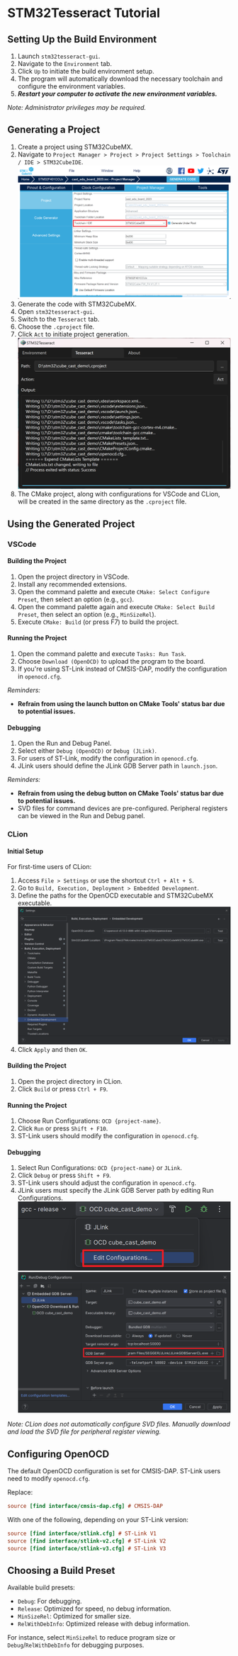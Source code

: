 # STM32Tesseract Tutorial
## Setting Up the Build Environment
1. Launch `stm32tesseract-gui`.
2. Navigate to the `Environment` tab.
3. Click `Up` to initiate the build environment setup.
4. The program will automatically download the necessary toolchain and configure the environment variables.
5. ***Restart your computer to activate the new environment variables.***

_Note: Administrator privileges may be required._

## Generating a Project
1. Create a project using STM32CubeMX.
2. Navigate to `Project Manager > Project > Project Settings > Toolchain / IDE > STM32CubeIDE`.  
   ![Illustration: Selecting STM32CubeIDE Toolchain](SelectSTM32CubeIDEToolchain.png)
3. Generate the code with STM32CubeMX.
4. Open `stm32tesseract-gui`.
5. Switch to the `Tesseract` tab.
6. Choose the `.cproject` file.
7. Click `Act` to initiate project generation.  
   ![Illustration: Acting on .cproject file](STM32Tesseract-Act.png)
8. The CMake project, along with configurations for VSCode and CLion, will be created in the same directory as the `.cproject` file.

## Using the Generated Project
### VSCode
#### Building the Project
1. Open the project directory in VSCode.
2. Install any recommended extensions.
3. Open the command palette and execute `CMake: Select Configure Preset`, then select an option (e.g., `gcc`).
4. Open the command palette again and execute `CMake: Select Build Preset`, then select an option (e.g., `MinSizeRel`).
5. Execute `CMake: Build` (or press F7) to build the project.

#### Running the Project
1. Open the command palette and execute `Tasks: Run Task`.
2. Choose `Download (OpenOCD)` to upload the program to the board.
3. If you're using ST-Link instead of CMSIS-DAP, modify the configuration in `openocd.cfg`.

_Reminders:_
- **Refrain from using the launch button on CMake Tools' status bar due to potential issues.**

#### Debugging
1. Open the Run and Debug Panel.
2. Select either `Debug (OpenOCD)` or `Debug (JLink)`.
3. For users of ST-Link, modify the configuration in `openocd.cfg`.
4. JLink users should define the JLink GDB Server path in `launch.json`.

_Reminders:_
- **Refrain from using the debug button on CMake Tools' status bar due to potential issues.**
- SVD files for command devices are pre-configured. Peripheral registers can be viewed in the Run and Debug panel.

### CLion
#### Initial Setup
For first-time users of CLion:

1. Access `File > Settings` or use the shortcut `Ctrl + Alt + S`.
2. Go to `Build, Execution, Deployment > Embedded Development`.
3. Define the paths for the OpenOCD executable and STM32CubeMX executable.  
   ![Illustration: Setting up OpenOCD and STM32CubeMX](ClionEmbeddedDevelopmentSettings.png)
4. Click `Apply` and then `OK`.

#### Building the Project
1. Open the project directory in CLion.
2. Click `Build` or press `Ctrl + F9`.

#### Running the Project
1. Choose Run Configurations: `OCD {project-name}`.
2. Click `Run` or press `Shift + F10`.
3. ST-Link users should modify the configuration in `openocd.cfg`.

#### Debugging
1. Select Run Configurations: `OCD {project-name}` or `JLink`.
2. Click `Debug` or press `Shift + F9`.
3. ST-Link users should adjust the configuration in `openocd.cfg`.
4. JLink users must specify the JLink GDB Server path by editing Run Configurations.  
   ![Illustration: Editing Run Configurations](CLionEditRunConfigurations.png)  
   ![Illustration: Setting JLink Path](CLionEditJLinkPath.png)

_Note: CLion does not automatically configure SVD files. Manually download and load the SVD file for peripheral register viewing._

## Configuring OpenOCD
The default OpenOCD configuration is set for CMSIS-DAP. ST-Link users need to modify `openocd.cfg`.

Replace:
```cfg
source [find interface/cmsis-dap.cfg] # CMSIS-DAP
```
With one of the following, depending on your ST-Link version:
```cfg
source [find interface/stlink.cfg] # ST-Link V1
source [find interface/stlink-v2.cfg] # ST-Link V2
source [find interface/stlink-v3.cfg] # ST-Link V3
```

## Choosing a Build Preset
Available build presets:

- `Debug`: For debugging.
- `Release`: Optimized for speed, no debug information.
- `MinSizeRel`: Optimized for smaller size.
- `RelWithDebInfo`: Optimized release with debug information.

For instance, select `MinSizeRel` to reduce program size or `Debug`/`RelWithDebInfo` for debugging purposes.